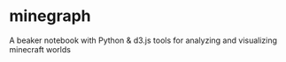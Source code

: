 # minegraph
A beaker notebook with Python &amp; d3.js tools for analyzing and visualizing minecraft worlds
